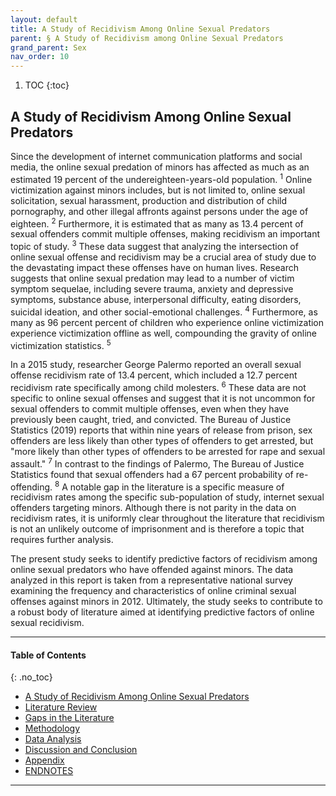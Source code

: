 ```yaml
---
layout: default
title: A Study of Recidivism Among Online Sexual Predators
parent: § A Study of Recidivism among Online Sexual Predators 
grand_parent: Sex 
nav_order: 10 
---
```

<style>
.dont-break-out {
  /* These are technically the same, but use both */
  overflow-wrap: break-word;
  word-wrap: break-word;

     -ms-word-break: break-all;
  /* This is the dangerous one in WebKit, as it breaks things wherever */
  word-break: break-all;
  /* Instead use this non-standard one: */
  word-break: break-word;
}

.youtube-container {
    position: relative;
    width: 100%;
    height: 0;
    padding-bottom: 56.25%;
}
.youtube-video {
    position: absolute;
    top: 0;
    left: 0;
    width: 100%;
    height: 100%;
}

</style>

<div class="dont-break-out" markdown="1">

1. TOC
{:toc}

## A Study of Recidivism Among Online Sexual Predators
Since the development of internet communication platforms and social media, the online sexual predation of minors has affected as much as an estimated 19 percent of the undereighteen-years-old population. <sup>1</sup> Online victimization against minors includes, but is not limited to, online sexual solicitation, sexual harassment, production and distribution of child pornography, and other illegal affronts against persons under the age of eighteen. <sup>2</sup> Furthermore, it is estimated that as many as 13.4 percent of sexual offenders commit multiple offenses, making recidivism an important topic of study. <sup>3</sup> These data suggest that analyzing the intersection of online sexual offense and recidivism may be a crucial area of study due to the devastating impact these offenses have on human lives. Research suggests that online sexual predation may lead to a number of victim symptom sequelae, including severe trauma, anxiety and depressive symptoms, substance abuse, interpersonal difficulty, eating disorders, suicidal ideation, and other social-emotional challenges. <sup>4</sup> Furthermore, as many as 96 percent percent of children who experience online victimization experience victimization offline as well, compounding the gravity of online victimization statistics. <sup>5</sup>

In a 2015 study, researcher George Palermo reported an overall sexual offense recidivism rate of 13.4 percent, which included a 12.7 percent recidivism rate specifically among child molesters. <sup>6</sup> These data are not specific to online sexual offenses and suggest that it is not uncommon for sexual offenders to commit multiple offenses, even when they have previously been caught, tried, and convicted. The Bureau of Justice Statistics (2019) reports that within nine years of release from prison, sex offenders are less likely than other types of offenders to get arrested, but "more likely than other types of offenders to be arrested for rape and sexual assault." <sup>7</sup> In contrast to the findings of Palermo, The Bureau of Justice Statistics found that sexual offenders had a 67 percent probability of re-offending. <sup>8</sup> A notable gap in the literature is a specific measure of recidivism rates among the specific sub-population of study, internet sexual offenders targeting minors. Although there is not parity in the data on recidivism rates, it is uniformly clear throughout the literature that recidivism is not an unlikely outcome of imprisonment and is therefore a topic that requires further analysis.

The present study seeks to identify predictive factors of recidivism among online sexual predators who have offended against minors. The data analyzed in this report is taken from a representative national survey examining the frequency and characteristics of online criminal sexual offenses against minors in 2012. Ultimately, the study seeks to contribute to a robust body of literature aimed at identifying predictive factors of online sexual recidivism.

***

#### Table of Contents
{: .no_toc}

<ul><li> <a href="/docs/sex/A-Study-of-Recidivism-among-Online-Sexual-Predators-1/">A Study of Recidivism Among Online Sexual Predators</a></li><li> <a href="/docs/sex/A-Study-of-Recidivism-among-Online-Sexual-Predators-2/">Literature Review</a></li><li> <a href="/docs/sex/A-Study-of-Recidivism-among-Online-Sexual-Predators-3/">Gaps in the Literature</a></li><li> <a href="/docs/sex/A-Study-of-Recidivism-among-Online-Sexual-Predators-4/">Methodology</a></li><li> <a href="/docs/sex/A-Study-of-Recidivism-among-Online-Sexual-Predators-5/">Data Analysis</a></li><li> <a href="/docs/sex/A-Study-of-Recidivism-among-Online-Sexual-Predators-6/">Discussion and Conclusion</a></li><li> <a href="/docs/sex/A-Study-of-Recidivism-among-Online-Sexual-Predators-7/">Appendix</a></li><li> <a href="/docs/sex/A-Study-of-Recidivism-among-Online-Sexual-Predators-8/">ENDNOTES</a></li></ul>

***

</div>
